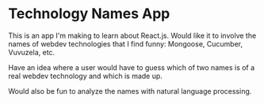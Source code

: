 <h1>Technology Names App</h1>
<p>
  This is an app I'm making to learn about React.js. Would like it to involve the names of webdev technologies that I find funny: Mongoose, Cucumber, Vuvuzela, etc.
  </p>
<p>
  Have an idea where a user would have to guess which of two names is of a real webdev technology and which is made up.
</p>
<p>
  Would also be fun to analyze the names with natural language processing.
</p>
